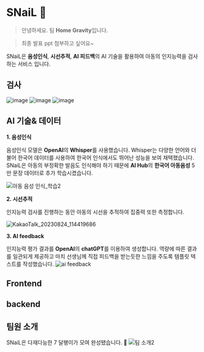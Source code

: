 # SNaiL 🐌

> 안녕하세요. 팀 **Home Gravity**입니다.

> 최종 발표 ppt 첨부하고 싶어요~
>
SNaiL은 **음성인식**, **시선추적**, **AI 피드백**의 AI 기술을 활용하여 아동의 인지능력을 검사하는 서비스 입니다.

## 검사
![image](https://github.com/user-attachments/assets/06945e8c-f8cd-4a34-9cda-c74744d9a3bd)
![image](https://github.com/user-attachments/assets/0263b379-e148-4af8-9f1b-e5752230e260)
![image](https://github.com/user-attachments/assets/f1d86b80-efbe-4be0-995b-c68f2961bf02)


## AI 기술& 데이터

**1. 음성인식**

음성인식 모델은 **OpenAI**의 **Whisper**를 사용했습니다. Whisper는 다양한 언어와 더불어 한국어 데이터를 사용하여 한국어 인식에서도 뛰어난 성능을 보여 채택했습니다. SNaiL은 아동의 부정확한 발음도 인식해야 하기 때문에 **AI Hub**의 **한국어 아동음성** 5만 문장 데이터로 추가 학습시켰습니다. 

![아동 음성 인식_학습2](https://github.com/home-gravity/snail/assets/137850633/920d747c-dc89-4edb-b18f-7921f3625fd7)

**2. 시선추적**

인지능력 검사를 진행하는 동안 아동의 시선을 추적하여 집중력 또한 측정합니다.
>
![KakaoTalk_20230824_114419686](https://github.com/home-gravity/snail/assets/137850633/b1d5fa9a-564e-46b7-8fa8-6e42e400ed1a)

**3. AI feedback**

인지능력 평가 결과를 **OpenAI**의 **chatGPT**를 이용하여 생성합니다.
역량에 따른 결과를 일관되게 제공하고 마치 선생님께 직접 피드백을 받는듯한 느낌을 주도록 템플릿 텍스트를 작성했습니다.
![ai feedback](https://github.com/home-gravity/snail/assets/137850633/6bf32c9f-1b2c-4f53-9861-39f07c7604bd)

## Frontend

## backend

## 팀원 소개
SNaiL은 다재다능한 7 달팽이가 모여 완성됐습니다. 🐌
![팀 소개2](https://github.com/home-gravity/snail/assets/137850633/f29f9a16-f8fa-47ed-92eb-5ca45d70e0d4)
